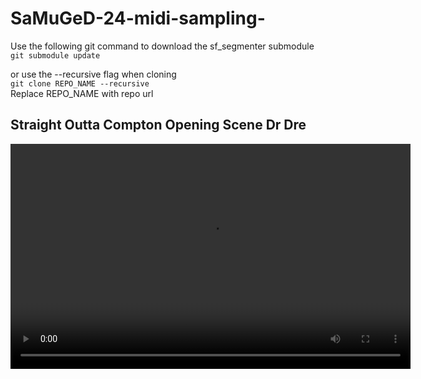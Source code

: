 # SaMuGeD-24-midi-sampling-

Use the following git command to download the sf_segmenter submodule \
`
git submodule update
`

or use the --recursive flag when cloning \
`git clone REPO_NAME --recursive` \
Replace REPO_NAME with repo url

## Straight Outta Compton Opening Scene Dr Dre

<video controls="" height="360" width="640">
  <source src="Straight Outta Compton Opening Scene Dr Dre.mp4" type="video/mp4"/>
</video>
